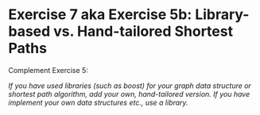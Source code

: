 # Exercise 7 aka Exercise 5b: Library-based vs. Hand-tailored Shortest Paths

Complement Exercise 5: 

*If you have used libraries (such as boost) for your graph data structure or shortest path algorithm, add your own, hand-tailored version.*
*If you have implement your own data structures etc., use a library.*
